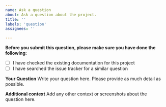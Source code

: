 ```yaml
---
name: Ask a question
about: Ask a question about the project.
title: ''
labels: 'question'
assignees: ''

---
```


**Before you submit this question, please make sure you have done the following:**
- [ ] I have checked the existing documentation for this project
- [ ] I have searched the issue tracker for a similar question

**Your Question**
Write your question here. Please provide as much detail as possible.

**Additional context**
Add any other context or screenshots about the question here.
